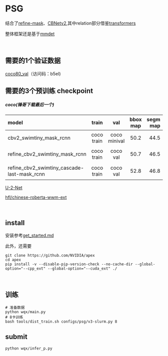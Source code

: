 # PSG

结合了[refine-mask](https://github.com/zhanggang001/RefineMask)、[CBNetv2](https://github.com/VDIGPKU/CBNetV2),其中relation部分借鉴[transformers](https://github.com/huggingface/transformers)

整体框架还是基于[mmdet](https://github.com/open-mmlab/mmdetection)





<br>

## 需要的1个验证数据
[coco80_val](https://cloud.189.cn/t/UNNrMvuEJZv2)（访问码：b5el)



## 需要的3个预训练 checkpoint
##### coco(锋哥下载最后一个)
|model |train|val| bbox map | segm map | checkpoint|
|:--- | :-----: |:-----: |:-----: | ----: | :----:|
|cbv2_swimtiny_mask_rcnn|coco train|coco minival|50.2|44.5|[链接](https://github.com/CBNetwork/storage/releases/download/v1.0.0/mask_rcnn_cbv2_swin_tiny_patch4_window7_mstrain_480-800_adamw_3x_coco.pth.zip)(from [repo](https://github.com/VDIGPKU/CBNetV2))|
|refine_cbv2_swimtiny_mask_rcnn|coco train|coco val|50.7|46.5|[链接](https://cloud.189.cn/t/iMbINfRRfER3)(访问码:fj4k)|
|refine_cbv2_swimtiny_cascade-last-mask_rcnn |coco train|coco val| 52.8 |46.8| [链接](https://cloud.189.cn/t/BJBZjanuERR3)(访问码:qr0n)

[U-2-Net](https://drive.google.com/file/d/1ao1ovG1Qtx4b7EoskHXmi2E9rp5CHLcZ/view?usp=sharing)

[hfl/chinese-roberta-wwm-ext](https://huggingface.co/hfl/chinese-roberta-wwm-ext)



<br>

## install
安装参考[get_started.md](https://github.com/open-mmlab/mmdetection/blob/master/docs/en/get_started.md)

此外，还需要
```
git clone https://github.com/NVIDIA/apex
cd apex
pip install -v --disable-pip-version-check --no-cache-dir --global-option="--cpp_ext" --global-option="--cuda_ext" ./
```

<br>


## 训练

```
# 准备数据
python wqx/main.py
# 8卡训练
bash tools/dist_train.sh configs/psg/v3-slurm.py 8 
```

## submit
```
python wqx/infer_p.py
```









